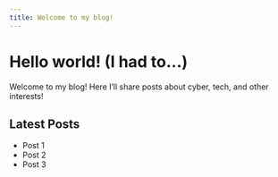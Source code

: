 ```yaml
---
title: Welcome to my blog!
---
```


# Hello world! (I had to...)

Welcome to my blog! Here I’ll share posts about cyber, tech, and other interests!

## Latest Posts
- Post 1
- Post 2
- Post 3

